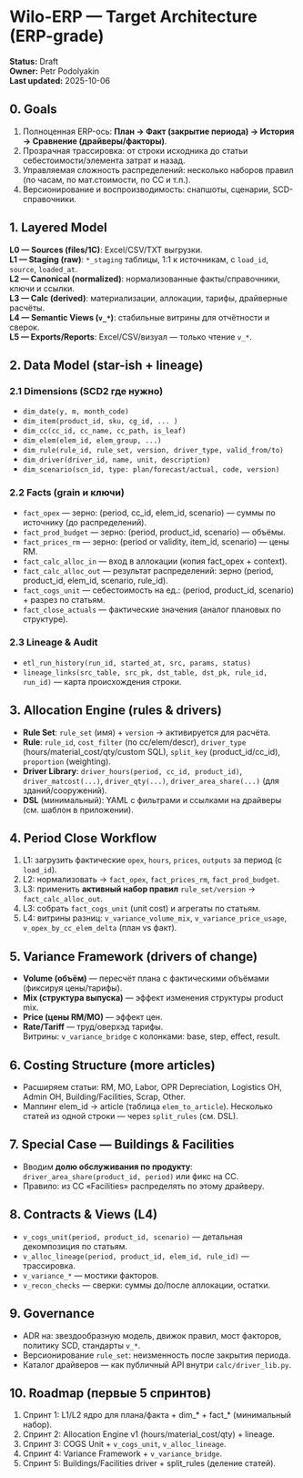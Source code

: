 # Wilo-ERP — Target Architecture (ERP-grade)

**Status:** Draft  
**Owner:** Petr Podolyakin  
**Last updated:** 2025-10-06

## 0. Goals
1) Полноценная ERP-ось: **План → Факт (закрытие периода) → История → Сравнение (драйверы/факторы)**.  
2) Прозрачная трассировка: от строки исходника до статьи себестоимости/элемента затрат и назад.  
3) Управляемая сложность распределений: несколько наборов правил (по часам, по мат.стоимости, по CC и т.п.).  
4) Версионирование и воспроизводимость: снапшоты, сценарии, SCD-справочники.

## 1. Layered Model
**L0 — Sources (files/1C)**: Excel/CSV/TXT выгрузки.  
**L1 — Staging (raw)**: `*_staging` таблицы, 1:1 к источникам, с `load_id`, `source`, `loaded_at`.  
**L2 — Canonical (normalized)**: нормализованные факты/справочники, ключи и ссылки.  
**L3 — Calc (derived)**: материализации, аллокации, тарифы, драйверные расчёты.  
**L4 — Semantic Views (`v_*`)**: стабильные витрины для отчётности и сверок.  
**L5 — Exports/Reports**: Excel/CSV/визуал — только чтение `v_*`.

## 2. Data Model (star-ish + lineage)
### 2.1 Dimensions (SCD2 где нужно)
- `dim_date(y, m, month_code)`  
- `dim_item(product_id, sku, cg_id, ... )`  
- `dim_cc(cc_id, cc_name, cc_path, is_leaf)`  
- `dim_elem(elem_id, elem_group, ...)`  
- `dim_rule(rule_id, rule_set, version, driver_type, valid_from/to)`  
- `dim_driver(driver_id, name, unit, description)`  
- `dim_scenario(scn_id, type: plan/forecast/actual, code, version)`

### 2.2 Facts (grain и ключи)
- `fact_opex` — зерно: (period, cc_id, elem_id, scenario) — суммы по источнику (до распределений).  
- `fact_prod_budget` — зерно: (period, product_id, scenario) — объёмы.  
- `fact_prices_rm` — зерно: (period or validity, item_id, scenario) — цены RM.  
- `fact_calc_alloc_in` — вход в аллокации (копия fact_opex + context).  
- `fact_calc_alloc_out` — результат распределений: зерно (period, product_id, elem_id, scenario, rule_id).  
- `fact_cogs_unit` — себестоимость на ед.: (period, product_id, scenario) + разрез по статьям.  
- `fact_close_actuals` — фактические значения (аналог плановых по структуре).

### 2.3 Lineage & Audit
- `etl_run_history(run_id, started_at, src, params, status)`  
- `lineage_links(src_table, src_pk, dst_table, dst_pk, rule_id, run_id)` — карта происхождения строки.

## 3. Allocation Engine (rules & drivers)
- **Rule Set**: `rule_set` (имя) + `version` → активируется для расчёта.  
- **Rule**: `rule_id`, `cost_filter` (по cc/elem/descr), `driver_type` (hours/material_cost/qty/custom SQL), `split_key` (product_id/cc_id), `proportion` (weighting).  
- **Driver Library**: `driver_hours(period, cc_id, product_id)`, `driver_matcost(...)`, `driver_qty(...)`, `driver_area_share(...)` (для зданий/сооружений).  
- **DSL** (минимальный): YAML с фильтрами и ссылками на драйверы (см. шаблон в приложении).

## 4. Period Close Workflow
1) L1: загрузить фактические `opex`, `hours`, `prices`, `outputs` за период (с `load_id`).  
2) L2: нормализовать → `fact_opex`, `fact_prices_rm`, `fact_prod_budget`.  
3) L3: применить **активный набор правил** `rule_set/version` → `fact_calc_alloc_out`.  
4) L3: собрать `fact_cogs_unit` (unit cost) и агрегаты по статьям.  
5) L4: витрины разниц: `v_variance_volume_mix`, `v_variance_price_usage`, `v_opex_by_cc_elem_delta` (план vs факт).

## 5. Variance Framework (drivers of change)
- **Volume (объём)** — пересчёт плана с фактическими объёмами (фиксируя цены/тарифы).  
- **Mix (структура выпуска)** — эффект изменения структуры product mix.  
- **Price (цены RM/MO)** — эффект цен.  
- **Rate/Tariff** — труд/оверхэд тарифы.  
Витрины: `v_variance_bridge` с колонками: base, step, effect, result.

## 6. Costing Structure (more articles)
- Расширяем статьи: RM, MO, Labor, OPR Depreciation, Logistics OH, Admin OH, Building/Facilities, Scrap, Other.  
- Маппинг elem_id → article (таблица `elem_to_article`). Несколько статей из одной строки — через `split_rules` (см. DSL).

## 7. Special Case — Buildings & Facilities
- Вводим **долю обслуживания по продукту**: `driver_area_share(product_id, period)` или фикс на CC.  
- Правило: из CC «Facilities» распределять по этому драйверу.

## 8. Contracts & Views (L4)
- `v_cogs_unit(period, product_id, scenario)` — детальная декомпозиция по статьям.  
- `v_alloc_lineage(period, product_id, elem_id, rule_id)` — трассировка.  
- `v_variance_*` — мостики факторов.  
- `v_recon_checks` — сверки: суммы до/после аллокации, остатки.

## 9. Governance
- ADR на: звездообразную модель, движок правил, мост факторов, политику SCD, стандарты `v_*`.  
- Версионирование `rule_set`: неизменность после закрытия периода.  
- Каталог драйверов — как публичный API внутри `calc/driver_lib.py`.

## 10. Roadmap (первые 5 спринтов)
1) Спринт 1: L1/L2 ядро для плана/факта + dim_* + fact_* (минимальный набор).  
2) Спринт 2: Allocation Engine v1 (hours/material_cost/qty) + lineage.  
3) Спринт 3: COGS Unit + `v_cogs_unit`, `v_alloc_lineage`.  
4) Спринт 4: Variance Framework + `v_variance_bridge`.  
5) Спринт 5: Buildings/Facilities driver + split_rules (деление статей).

